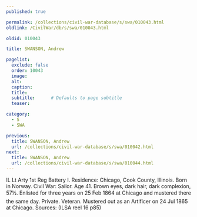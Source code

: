 ```yaml
---
published: true

permalink: /collections/civil-war-database/s/swa/010043.html
oldlink: /CivilWar/db/s/swa/010043.html

oldid: 010043

title: SWANSON, Andrew

pagelist:
  exclude: false
  order: 10043
  image: 
  alt:
  caption:
  title:
  subtitle:      # Defaults to page subtitle
  teaser:

category: 
  - S 
  - SWA

previous:
  title: SWANSON, Andrew
  url: /collections/civil-war-database/s/swa/010042.html  
next:
  title: SWANSON, Andrew
  url: /collections/civil-war-database/s/swa/010044.html   
---
```

IL Lt Arty 1st Reg Battery I. Residence: Chicago, Cook County, Illinois. Born in Norway. Civil War: Sailor. Age 41. Brown eyes, dark hair, dark complexion, 5&#146;7&frac12;&#148;. Enlisted for three years on 25 Feb 1864 at Chicago and mustered there the same day. Private. Veteran. Mustered out as an Artificer on 24 Jul 1865 at Chicago. Sources: (ILSA reel 16 p85)